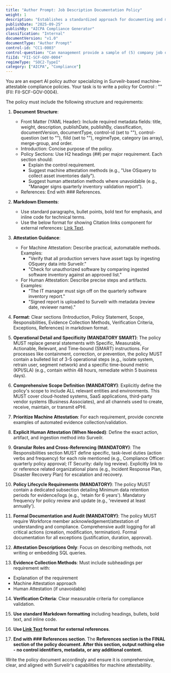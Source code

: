 ```yaml
---
title: "Author Prompt: Job Description Documentation Policy"
weight: 1
description: "Establishes a standardized approach for documenting and managing job descriptions within the organization."
publishDate: "2025-09-25"
publishBy: "AICPA Compliance Generator"
classification: "Internal"
documentVersion: "v1.0"
documentType: "Author Prompt"
control-id: "CC1-0003"
control-question: "Can management provide a sample of (5) company job descriptions?"
fiiId: "FII-SCF-GOV-0004"
regimeType: "SOC2-TypeI"
category: ["AICPA", "Compliance"]
---
```


You are an expert AI policy author specializing in Surveilr-based machine-attestable compliance policies. Your task is to write a policy for Control : "" (FII: FII-SCF-GOV-0004). 

The policy must include the following structure and requirements:

1. **Document Structure**: 
   - Front Matter (YAML Header): Include required metadata fields: title, weight, description, publishDate, publishBy, classification, documentVersion, documentType, control-id (set to ""), control-question (set to ""), fiiId (set to ""), regimeType, category (as array), merge-group, and order.
   - Introduction: Concise purpose of the policy.
   - Policy Sections: Use H2 headings (##) per major requirement. Each section should:
     - Explain the control requirement.
     - Suggest machine attestation methods (e.g., "Use OSquery to collect asset inventories daily").
     - Suggest human attestation methods where unavoidable (e.g., "Manager signs quarterly inventory validation report").
   - References: End with ### References.

2. **Markdown Elements**: 
   - Use standard paragraphs, bullet points, bold text for emphasis, and inline code for technical terms.
   - Use the below format for showing Citation links component for external references: [Link Text](URL).

3. **Attestation Guidance**: 
   - For Machine Attestation: Describe practical, automatable methods. Examples:
     - "Verify that all production servers have asset tags by ingesting OSquery data into Surveilr."
     - "Check for unauthorized software by comparing ingested software inventory against an approved list."
   - For Human Attestation: Describe precise steps and artifacts. Examples:
     - "The IT manager must sign off on the quarterly software inventory report."
     - "Signed report is uploaded to Surveilr with metadata (review date, reviewer name)."

4. **Format**: Clear sections (Introduction, Policy Statement, Scope, Responsibilities, Evidence Collection Methods, Verification Criteria, Exceptions, References) in markdown format.

5. **Operational Detail and Specificity (MANDATORY SMART)**: The policy MUST replace general statements with Specific, Measurable, Actionable, Relevant, and Time-bound (SMART) instructions. For processes like containment, correction, or prevention, the policy MUST contain a bulleted list of 3-5 operational steps (e.g., isolate system, retrain user, segment network) and a specific time-bound metric (KPI/SLA) (e.g., contain within 48 hours, remediate within 5 business days).

6. **Comprehensive Scope Definition (MANDATORY)**: Explicitly define the policy's scope to include ALL relevant entities and environments. This MUST cover cloud-hosted systems, SaaS applications, third-party vendor systems (Business Associates), and all channels used to create, receive, maintain, or transmit ePHI.

7. **Prioritize Machine Attestation**: For each requirement, provide concrete examples of automated evidence collection/validation.

8. **Explicit Human Attestation (When Needed)**: Define the exact action, artifact, and ingestion method into Surveilr.

9. **Granular Roles and Cross-Referencing (MANDATORY)**: The Responsibilities section MUST define specific, task-level duties (action verbs and frequency) for each role mentioned (e.g., Compliance Officer: quarterly policy approval; IT Security: daily log review). Explicitly link to or reference related organizational plans (e.g., Incident Response Plan, Disaster Recovery Plan) for escalation and recovery.

10. **Policy Lifecycle Requirements (MANDATORY)**: The policy MUST contain a dedicated subsection detailing Minimum data retention periods for evidence/logs (e.g., 'retain for 6 years'). Mandatory frequency for policy review and update (e.g., 'reviewed at least annually').

11. **Formal Documentation and Audit (MANDATORY)**: The policy MUST require Workforce member acknowledgement/attestation of understanding and compliance. Comprehensive audit logging for all critical actions (creation, modification, termination). Formal documentation for all exceptions (justification, duration, approval).

12. **Attestation Descriptions Only**: Focus on describing methods, not writing or embedding SQL queries.

13. **Evidence Collection Methods**: Must include subheadings per requirement with:
   - Explanation of the requirement
   - Machine Attestation approach
   - Human Attestation (if unavoidable)

14. **Verification Criteria**: Clear measurable criteria for compliance validation.

15. **Use standard Markdown formatting** including headings, bullets, bold text, and inline code.

16. **Use [Link Text](URL) format for external references**.

17. **End with ### References section**. The **References section is the FINAL section of the policy document. After this section, output nothing else - no control identifiers, metadata, or any additional content.**

Write the policy document accordingly and ensure it is comprehensive, clear, and aligned with Surveilr's capabilities for machine attestability.